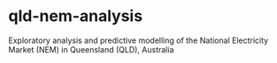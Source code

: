 # qld-nem-analysis
Exploratory analysis and predictive modelling of the National Electricity Market (NEM) in Queensland (QLD), Australia
